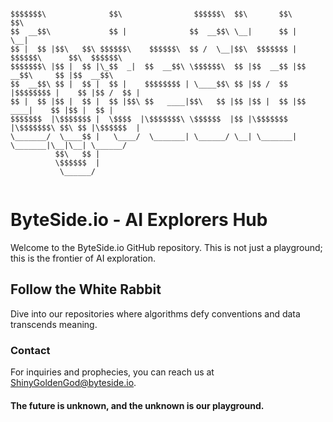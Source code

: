 ```

$$$$$$$\              $$\                $$$$$$\  $$\       $$\               $$\           
$$  __$$\             $$ |              $$  __$$\ \__|      $$ |              \__|          
$$ |  $$ |$$\   $$\ $$$$$$\    $$$$$$\  $$ /  \__|$$\  $$$$$$$ | $$$$$$\      $$\  $$$$$$\  
$$$$$$$\ |$$ |  $$ |\_$$  _|  $$  __$$\ \$$$$$$\  $$ |$$  __$$ |$$  __$$\     $$ |$$  __$$\ 
$$  __$$\ $$ |  $$ |  $$ |    $$$$$$$$ | \____$$\ $$ |$$ /  $$ |$$$$$$$$ |    $$ |$$ /  $$ |
$$ |  $$ |$$ |  $$ |  $$ |$$\ $$   ____|$$\   $$ |$$ |$$ |  $$ |$$   ____|    $$ |$$ |  $$ |
$$$$$$$  |\$$$$$$$ |  \$$$$  |\$$$$$$$\ \$$$$$$  |$$ |\$$$$$$$ |\$$$$$$$\ $$\ $$ |\$$$$$$  |
\_______/  \____$$ |   \____/  \_______| \______/ \__| \_______| \_______|\__|\__| \______/ 
          $$\   $$ |                                                                        
          \$$$$$$  |                                                                        
           \______/                                    
           
``` 
# ByteSide.io - AI Explorers Hub

Welcome to the ByteSide.io GitHub repository.
This is not just a playground; this is the frontier of AI exploration.

## Follow the White Rabbit
Dive into our repositories where algorithms defy conventions and data transcends meaning.

### Contact
For inquiries and prophecies, you can reach us at [ShinyGoldenGod@byteside.io](mailto:ShinyGoldenGod@byteside.io).

#### The future is unknown, and the unknown is our playground.
 
